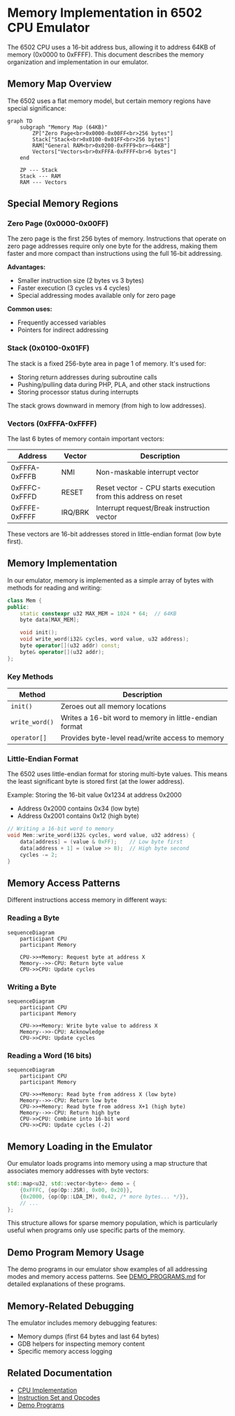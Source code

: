 # Memory Implementation in 6502 CPU Emulator

The 6502 CPU uses a 16-bit address bus, allowing it to address 64KB of memory (0x0000 to 0xFFFF). This document describes the memory organization and implementation in our emulator.

## Memory Map Overview

The 6502 uses a flat memory model, but certain memory regions have special significance:

```mermaid
graph TD
    subgraph "Memory Map (64KB)"
        ZP["Zero Page<br>0x0000-0x00FF<br>256 bytes"]
        Stack["Stack<br>0x0100-0x01FF<br>256 bytes"]
        RAM["General RAM<br>0x0200-0xFFF9<br>~64KB"]
        Vectors["Vectors<br>0xFFFA-0xFFFF<br>6 bytes"]
    end

    ZP --- Stack
    Stack --- RAM
    RAM --- Vectors
```

## Special Memory Regions

### Zero Page (0x0000-0x00FF)

The zero page is the first 256 bytes of memory. Instructions that operate on zero page addresses require only one byte for the address, making them faster and more compact than instructions using the full 16-bit addressing.

**Advantages:**
- Smaller instruction size (2 bytes vs 3 bytes)
- Faster execution (3 cycles vs 4 cycles)
- Special addressing modes available only for zero page

**Common uses:**
- Frequently accessed variables
- Pointers for indirect addressing

### Stack (0x0100-0x01FF)

The stack is a fixed 256-byte area in page 1 of memory. It's used for:
- Storing return addresses during subroutine calls
- Pushing/pulling data during PHP, PLA, and other stack instructions
- Storing processor status during interrupts

The stack grows downward in memory (from high to low addresses).

### Vectors (0xFFFA-0xFFFF)

The last 6 bytes of memory contain important vectors:

| Address | Vector | Description |
|---------|--------|-------------|
| 0xFFFA-0xFFFB | NMI | Non-maskable interrupt vector |
| 0xFFFC-0xFFFD | RESET | Reset vector - CPU starts execution from this address on reset |
| 0xFFFE-0xFFFF | IRQ/BRK | Interrupt request/Break instruction vector |

These vectors are 16-bit addresses stored in little-endian format (low byte first).

## Memory Implementation

In our emulator, memory is implemented as a simple array of bytes with methods for reading and writing:

```cpp
class Mem {
public:
    static constexpr u32 MAX_MEM = 1024 * 64;  // 64KB
    byte data[MAX_MEM];

    void init();
    void write_word(i32& cycles, word value, u32 address);
    byte operator[](u32 addr) const;
    byte& operator[](u32 addr);
};
```

### Key Methods

| Method | Description |
|--------|-------------|
| `init()` | Zeroes out all memory locations |
| `write_word()` | Writes a 16-bit word to memory in little-endian format |
| `operator[]` | Provides byte-level read/write access to memory |

### Little-Endian Format

The 6502 uses little-endian format for storing multi-byte values. This means the least significant byte is stored first (at the lower address).

Example: Storing the 16-bit value 0x1234 at address 0x2000
- Address 0x2000 contains 0x34 (low byte)
- Address 0x2001 contains 0x12 (high byte)

```cpp
// Writing a 16-bit word to memory
void Mem::write_word(i32& cycles, word value, u32 address) {
    data[address] = (value & 0xFF);    // Low byte first
    data[address + 1] = (value >> 8);  // High byte second
    cycles -= 2;
}
```

## Memory Access Patterns

Different instructions access memory in different ways:

### Reading a Byte

```mermaid
sequenceDiagram
    participant CPU
    participant Memory

    CPU->>+Memory: Request byte at address X
    Memory-->>-CPU: Return byte value
    CPU->>CPU: Update cycles
```

### Writing a Byte

```mermaid
sequenceDiagram
    participant CPU
    participant Memory

    CPU->>+Memory: Write byte value to address X
    Memory-->>-CPU: Acknowledge
    CPU->>CPU: Update cycles
```

### Reading a Word (16 bits)

```mermaid
sequenceDiagram
    participant CPU
    participant Memory

    CPU->>+Memory: Read byte from address X (low byte)
    Memory-->>-CPU: Return low byte
    CPU->>+Memory: Read byte from address X+1 (high byte)
    Memory-->>-CPU: Return high byte
    CPU->>CPU: Combine into 16-bit word
    CPU->>CPU: Update cycles (-2)
```

## Memory Loading in the Emulator

Our emulator loads programs into memory using a map structure that associates memory addresses with byte vectors:

```cpp
std::map<u32, std::vector<byte>> demo = {
    {0xFFFC, {op(Op::JSR), 0x00, 0x20}},
    {0x2000, {op(Op::LDA_IM), 0x42, /* more bytes... */}},
    // ...
};
```

This structure allows for sparse memory population, which is particularly useful when programs only use specific parts of the memory.

## Demo Program Memory Usage

The demo programs in our emulator show examples of all addressing modes and memory access patterns. See [DEMO_PROGRAMS.md](DEMO_PROGRAMS.md) for detailed explanations of these programs.

## Memory-Related Debugging

The emulator includes memory debugging features:
- Memory dumps (first 64 bytes and last 64 bytes)
- GDB helpers for inspecting memory content
- Specific memory access logging

## Related Documentation

- [CPU Implementation](CPU.md)
- [Instruction Set and Opcodes](OPCODES.md)
- [Demo Programs](DEMO_PROGRAMS.md)
